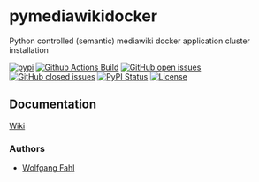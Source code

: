 # pymediawikidocker
Python controlled (semantic) mediawiki docker application cluster installation

[![pypi](https://img.shields.io/pypi/pyversions/pymediawikidocker)](https://pypi.org/project/pymediawikidocker/)
[![Github Actions Build](https://github.com/WolfgangFahl/pymediawikidocker/workflows/Build/badge.svg?branch=main)](https://github.com/WolfgangFahl/pymediawikidocker/actions?query=workflow%3ABuild+branch%3Amain)
[![GitHub open issues](https://img.shields.io/github/issues/WolfgangFahl/pymediawikidocker.svg)](https://github.com/WolfgangFahl/pymediawikidocker/issues)
[![GitHub closed issues](https://img.shields.io/github/issues-closed/WolfgangFahl/pymediawikidocker.svg)](https://github.com/WolfgangFahl/pymediawikidocker/issues/?q=is%3Aissue+is%3Aclosed)
[![PyPI Status](https://img.shields.io/pypi/v/pymediawikidocker.svg)](https://pypi.python.org/pypi/pymediawikidocker/)
[![License](https://img.shields.io/github/license/WolfgangFahl/pymediawikidocker.svg)](https://www.apache.org/licenses/LICENSE-2.0)

## Documentation
[Wiki](http://wiki.bitplan.com/index.php/pymediawikidocker)

### Authors
* [Wolfgang Fahl](http://www.bitplan.com/Wolfgang_Fahl)

